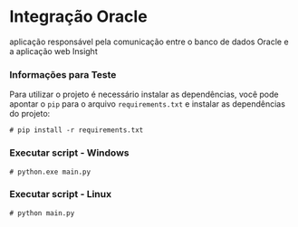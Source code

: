 # Integração Oracle
aplicação responsável pela comunicação entre o banco de dados Oracle e a aplicação web Insight
### Informações para Teste

Para utilizar o projeto é necessário instalar as dependências, você pode apontar o `pip` para o arquivo `requirements.txt` e instalar as dependências do projeto:

```
# pip install -r requirements.txt
```

### Executar script - Windows
```
# python.exe main.py
```
 
### Executar script - Linux
```
# python main.py
```
 

